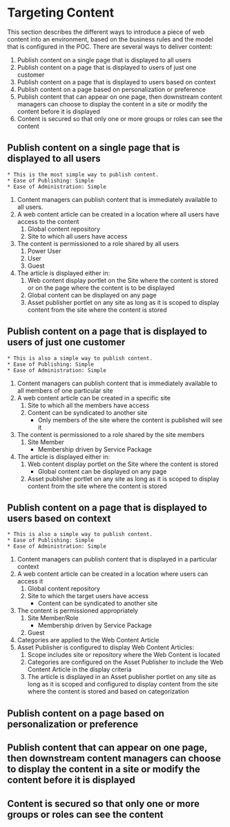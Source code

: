 # Targeting Content
This section describes the different ways to introduce a piece of web content into an environment, based on the business rules and the model that is configured in the POC. There are several ways to deliver content:
1. Publish content on a single page that is displayed to all users
2. Publish content on a page that is displayed to users of just one customer
3. Publish content on a page that is displayed to users based on context
4. Publish content on a page based on personalization or preference
5. Publish content that can appear on one page, then downstream content managers can choose to display the content in a site or modify the content before it is displayed
6. Content is secured so that only one or more groups or roles can see the content

## Publish content on a single page that is displayed to all users
    * This is the most simple way to publish content.
    * Ease of Publishing: Simple
    * Ease of Administration: Simple
1. Content managers can publish content that is immediately available to all users.
2. A web content article can be created in a location where all users have access to the content 
    1. Global content repository
    2. Site to which all users have access
3. The content is permissioned to a role shared by all users
    1. Power User
    2. User
    3. Guest
4. The article is displayed either in:
    1. Web content display portlet on the Site where the content is stored or on the page where the content is to be displayed
    2. Global content can be displayed on any page
    3. Asset publisher portlet on any site as long as it is scoped to display content from the site where the content is stored

## Publish content on a page that is displayed to users of just one customer
    * This is also a simple way to publish content.
    * Ease of Publishing: Simple
    * Ease of Administration: Simple
1. Content managers can publish content that is immediately available to all members of one particular site
2. A web content article can be created in a specific site 
    1. Site to which all the members have access
    2. Content can be syndicated to another site
        * Only members of the site where the content is published will see it
3. The content is permissioned to a role shared by the site members
    1. Site Member
        * Membership driven by Service Package
4. The article is displayed either in:
    1. Web content display portlet on the Site where the content is stored
        * Global content can be displayed on any page
    2. Asset publisher portlet on any site as long as it is scoped to display content from the site where the content is stored

## Publish content on a page that is displayed to users based on context
    * This is also a simple way to publish content.
    * Ease of Publishing: Simple
    * Ease of Administration: Simple
1. Content managers can publish content that is displayed in a particular context
2. A web content article can be created in a location where users can access it 
    1. Global content repository
    2. Site to which the target users have access
        * Content can be syndicated to another site
3. The content is permissioned appropriately
    1. Site Member/Role
        * Membership driven by Service Package
    2. Guest
4. Categories are applied to the Web Content Article
5. Asset Publisher is configured to display Web Content Articles:
    1. Scope includes site or repository where the Web Content is located
    2. Categories are configured on the Asset Publisher to include the Web Content Article in the display criteria 
    3. The article is displayed in an Asset publisher portlet on any site as long as it is scoped and configured to display content from the site where the content is stored and based on categorization


## Publish content on a page based on personalization or preference

## Publish content that can appear on one page, then downstream content managers can choose to display the content in a site or modify the content before it is displayed

## Content is secured so that only one or more groups or roles can see the content
